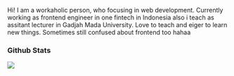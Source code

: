 <p align="left"> Hi! I am a workaholic person, who focusing in web development. Currently working as frontend engineer in one fintech in Indonesia also i teach as assitant lecturer in Gadjah Mada University. Love to teach and eiger to learn new things. Sometimes still confused about frontend too hahaa </p>

<h3 align="left">Github Stats</h3>

<div align="left"><img src="https://github-readme-stats.vercel.app/api?username=vhermawan&show_icons=true"></div

